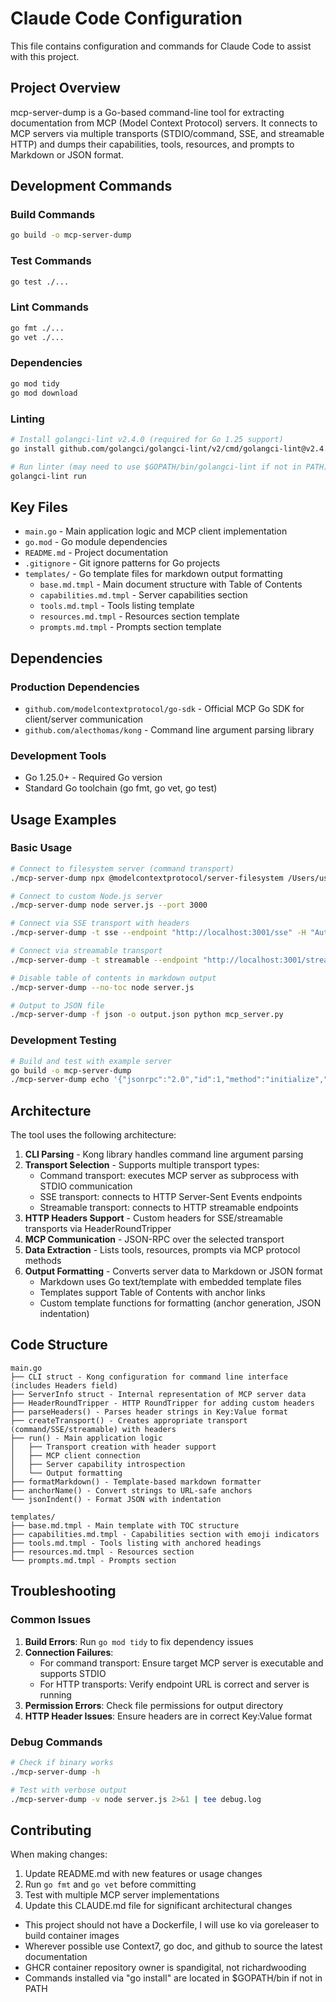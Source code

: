 # Claude Code Configuration

This file contains configuration and commands for Claude Code to assist with this project.

## Project Overview

mcp-server-dump is a Go-based command-line tool for extracting documentation from MCP (Model Context Protocol) servers. It connects to MCP servers via multiple transports (STDIO/command, SSE, and streamable HTTP) and dumps their capabilities, tools, resources, and prompts to Markdown or JSON format.

## Development Commands

### Build Commands
```bash
go build -o mcp-server-dump
```

### Test Commands
```bash
go test ./...
```

### Lint Commands
```bash
go fmt ./...
go vet ./...
```

### Dependencies
```bash
go mod tidy
go mod download
```

### Linting
```bash
# Install golangci-lint v2.4.0 (required for Go 1.25 support)
go install github.com/golangci/golangci-lint/v2/cmd/golangci-lint@v2.4.0

# Run linter (may need to use $GOPATH/bin/golangci-lint if not in PATH)
golangci-lint run
```

## Key Files

- `main.go` - Main application logic and MCP client implementation
- `go.mod` - Go module dependencies
- `README.md` - Project documentation
- `.gitignore` - Git ignore patterns for Go projects
- `templates/` - Go template files for markdown output formatting
  - `base.md.tmpl` - Main document structure with Table of Contents
  - `capabilities.md.tmpl` - Server capabilities section
  - `tools.md.tmpl` - Tools listing template
  - `resources.md.tmpl` - Resources section template
  - `prompts.md.tmpl` - Prompts section template

## Dependencies

### Production Dependencies
- `github.com/modelcontextprotocol/go-sdk` - Official MCP Go SDK for client/server communication
- `github.com/alecthomas/kong` - Command line argument parsing library

### Development Tools
- Go 1.25.0+ - Required Go version
- Standard Go toolchain (go fmt, go vet, go test)

## Usage Examples

### Basic Usage
```bash
# Connect to filesystem server (command transport)
./mcp-server-dump npx @modelcontextprotocol/server-filesystem /Users/username/Documents

# Connect to custom Node.js server
./mcp-server-dump node server.js --port 3000

# Connect via SSE transport with headers
./mcp-server-dump -t sse --endpoint "http://localhost:3001/sse" -H "Authorization:Bearer token"

# Connect via streamable transport
./mcp-server-dump -t streamable --endpoint "http://localhost:3001/stream"

# Disable table of contents in markdown output
./mcp-server-dump --no-toc node server.js

# Output to JSON file
./mcp-server-dump -f json -o output.json python mcp_server.py
```

### Development Testing
```bash
# Build and test with example server
go build -o mcp-server-dump
./mcp-server-dump echo '{"jsonrpc":"2.0","id":1,"method":"initialize","params":{"protocolVersion":"2024-11-05","capabilities":{},"clientInfo":{"name":"test","version":"1.0.0"}}}'
```

## Architecture

The tool uses the following architecture:

1. **CLI Parsing** - Kong library handles command line argument parsing
2. **Transport Selection** - Supports multiple transport types:
   - Command transport: executes MCP server as subprocess with STDIO communication
   - SSE transport: connects to HTTP Server-Sent Events endpoints
   - Streamable transport: connects to HTTP streamable endpoints
3. **HTTP Headers Support** - Custom headers for SSE/streamable transports via HeaderRoundTripper
4. **MCP Communication** - JSON-RPC over the selected transport
5. **Data Extraction** - Lists tools, resources, prompts via MCP protocol methods
6. **Output Formatting** - Converts server data to Markdown or JSON format
   - Markdown uses Go text/template with embedded template files
   - Templates support Table of Contents with anchor links
   - Custom template functions for formatting (anchor generation, JSON indentation)

## Code Structure

```
main.go
├── CLI struct - Kong configuration for command line interface (includes Headers field)
├── ServerInfo struct - Internal representation of MCP server data
├── HeaderRoundTripper - HTTP RoundTripper for adding custom headers
├── parseHeaders() - Parses header strings in Key:Value format
├── createTransport() - Creates appropriate transport (command/SSE/streamable) with headers
├── run() - Main application logic
│   ├── Transport creation with header support
│   ├── MCP client connection
│   ├── Server capability introspection
│   └── Output formatting
├── formatMarkdown() - Template-based markdown formatter
├── anchorName() - Convert strings to URL-safe anchors
└── jsonIndent() - Format JSON with indentation

templates/
├── base.md.tmpl - Main template with TOC structure
├── capabilities.md.tmpl - Capabilities section with emoji indicators
├── tools.md.tmpl - Tools listing with anchored headings
├── resources.md.tmpl - Resources section
└── prompts.md.tmpl - Prompts section
```

## Troubleshooting

### Common Issues

1. **Build Errors**: Run `go mod tidy` to fix dependency issues
2. **Connection Failures**: 
   - For command transport: Ensure target MCP server is executable and supports STDIO
   - For HTTP transports: Verify endpoint URL is correct and server is running
3. **Permission Errors**: Check file permissions for output directory
4. **HTTP Header Issues**: Ensure headers are in correct Key:Value format

### Debug Commands
```bash
# Check if binary works
./mcp-server-dump -h

# Test with verbose output
./mcp-server-dump -v node server.js 2>&1 | tee debug.log
```

## Contributing

When making changes:

1. Update README.md with new features or usage changes
2. Run `go fmt` and `go vet` before committing
3. Test with multiple MCP server implementations
4. Update this CLAUDE.md file for significant architectural changes
- This project should not have a Dockerfile, I will use ko via goreleaser to build container images
- Wherever possible use Context7, go doc, and github to source the latest documentation
- GHCR container repository owner is spandigital, not richardwooding
- Commands installed via "go install" are located in $GOPATH/bin if not in PATH